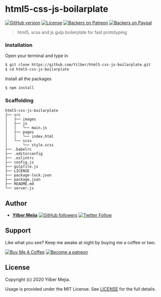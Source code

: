 # html5-css-js-boilarplate

[![GitHub version](https://img.shields.io/badge/version-v1.0.0-blue.svg)](https://github.com/Yilber/html5-css-js-boilarplate)
[![License](https://img.shields.io/github/license/Yilber/html5-css-js-boilarplate.svg)](https://github.com/Yilber/html5-css-js-boilarplate/blob/master/LICENSE)
[![Backers on Patreon](https://img.shields.io/badge/backer-Patreon-orange.svg)](https://www.patreon.com/yilber)
[![Backers on Paypal](https://img.shields.io/badge/backer-Paypal-blue.svg)](https://www.paypal.me/Yilber)

> html5, scss and js gulp boilerplate for fast prototyping

### Installation

Open your terminal and type in

```sh
$ git clone https://github.com/Yilber/html5-css-js-boilarplate.git
$ cd html5-css-js-boilarplate
```

Install all the packages

```sh
$ npm install
```

### Scaffolding

```text
html5-css-js-boilarplate
├── src
│   ├── images
│   ├── js
│   │   └── main.js
│   ├── pages
│   │   └── index.html
│   └── scss
│       └── style.scss
├── .babelrc
├── .editorconfig
├── .eslintrc
├── config.js
├── gulpfile.js
├── LICENSE
├── package-lock.json
├── package.json
├── README.md
└── server.js
```

## Author

* [**Yilber Mejia**](https://www.yilbermejia.com/) [![GitHub followers](https://img.shields.io/github/followers/yilber.svg?style=social)](https://github.com/yilber) [![Twitter Follow](https://img.shields.io/twitter/follow/Yilber_M.svg?style=social)](https://twitter.com/Yilber_M)

## Support

Like what you see? Keep me awake at night by buying me a coffee or two.

<a href="https://www.buymeacoffee.com/yilber" target="_blank"><img src="https://www.buymeacoffee.com/assets/img/custom_images/orange_img.png" alt="Buy Me A Coffee" style="height: auto !important;width: auto !important;"></a>
<a href="https://www.patreon.com/bePatron?u=17267732" target="_blank"><img src="https://c5.patreon.com/external/logo/become_a_patron_button@2x.png" height="37" alt="Become a patreon" style="height: auto !important;width: auto !important;"></a>

## License

Copyright (c) 2020 Yilber Mejia.

Usage is provided under the MIT License. See [LICENSE](https://github.com/Yilber/html5-css-js-boilarplate/blob/master/LICENSE) for the full details.
